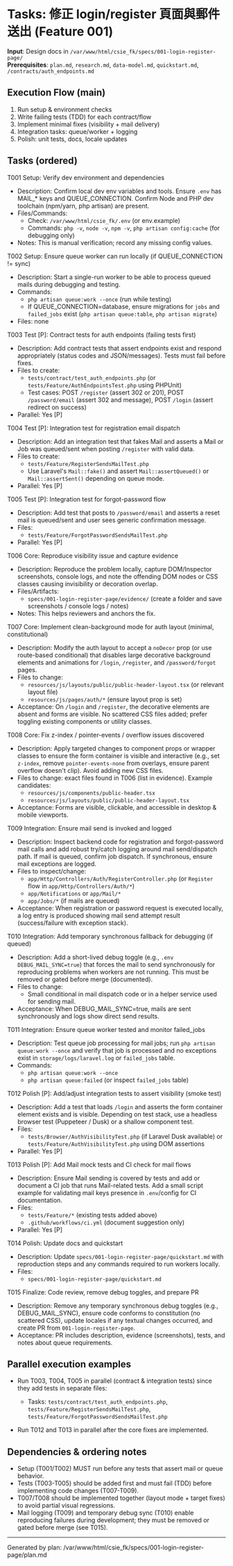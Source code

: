 # Tasks: 修正 login/register 頁面與郵件送出 (Feature 001)

**Input**: Design docs in `/var/www/html/csie_fk/specs/001-login-register-page/`  
**Prerequisites**: `plan.md`, `research.md`, `data-model.md`, `quickstart.md`, `/contracts/auth_endpoints.md`

## Execution Flow (main)
1. Run setup & environment checks
2. Write failing tests (TDD) for each contract/flow
3. Implement minimal fixes (visibility + mail delivery)
4. Integration tasks: queue/worker + logging
5. Polish: unit tests, docs, locale updates

## Tasks (ordered)

T001 Setup: Verify dev environment and dependencies
- Description: Confirm local dev env variables and tools. Ensure `.env` has MAIL_* keys and QUEUE_CONNECTION. Confirm Node and PHP dev toolchain (npm/yarn, php artisan) are present.
- Files/Commands:
  - Check: `/var/www/html/csie_fk/.env` (or env.example)
  - Commands: `php -v`, `node -v`, `npm -v`, `php artisan config:cache` (for debugging only)
- Notes: This is manual verification; record any missing config values.

T002 Setup: Ensure queue worker can run locally (if QUEUE_CONNECTION != sync)
- Description: Start a single-run worker to be able to process queued mails during debugging and testing.
- Commands:
  - `php artisan queue:work --once` (run while testing)
  - If QUEUE_CONNECTION=database, ensure migrations for `jobs` and `failed_jobs` exist (`php artisan queue:table`, `php artisan migrate`)
- Files: none

T003 Test [P]: Contract tests for auth endpoints (failing tests first)
- Description: Add contract tests that assert endpoints exist and respond appropriately (status codes and JSON/messages). Tests must fail before fixes.
- Files to create:
  - `tests/contract/test_auth_endpoints.php` (or `tests/Feature/AuthEndpointsTest.php` using PHPUnit)
  - Test cases: POST `/register` (assert 302 or 201), POST `/password/email` (assert 302 and message), POST `/login` (assert redirect on success)
- Parallel: Yes [P]

T004 Test [P]: Integration test for registration email dispatch
- Description: Add an integration test that fakes Mail and asserts a Mail or Job was queued/sent when posting `/register` with valid data.
- Files to create:
  - `tests/Feature/RegisterSendsMailTest.php`
  - Use Laravel's `Mail::fake()` and assert `Mail::assertQueued()` or `Mail::assertSent()` depending on queue mode.
- Parallel: Yes [P]

T005 Test [P]: Integration test for forgot-password flow
- Description: Add test that posts to `/password/email` and asserts a reset mail is queued/sent and user sees generic confirmation message.
- Files:
  - `tests/Feature/ForgotPasswordSendsMailTest.php`
- Parallel: Yes [P]

T006 Core: Reproduce visibility issue and capture evidence
- Description: Reproduce the problem locally, capture DOM/Inspector screenshots, console logs, and note the offending DOM nodes or CSS classes causing invisibility or decoration overlap.
- Files/Artifacts:
  - `specs/001-login-register-page/evidence/` (create a folder and save screenshots / console logs / notes)
- Notes: This helps reviewers and anchors the fix.

T007 Core: Implement clean-background mode for auth layout (minimal, constitutional)
- Description: Modify the auth layout to accept a `noDecor` prop (or use route-based conditional) that disables large decorative background elements and animations for `/login`, `/register`, and `/password/forgot` pages.
- Files to change:
  - `resources/js/layouts/public/public-header-layout.tsx` (or relevant layout file)
  - `resources/js/pages/auth/*` (ensure layout prop is set)
- Acceptance: On `/login` and `/register`, the decorative elements are absent and forms are visible. No scattered CSS files added; prefer toggling existing components or utility classes.

T008 Core: Fix z-index / pointer-events / overflow issues discovered
- Description: Apply targeted changes to component props or wrapper classes to ensure the form container is visible and interactive (e.g., set `z-index`, remove `pointer-events-none` from overlays, ensure parent overflow doesn't clip). Avoid adding new CSS files.
- Files to change: exact files found in T006 (list in evidence). Example candidates:
  - `resources/js/components/public-header.tsx`
  - `resources/js/layouts/public/public-header-layout.tsx`
- Acceptance: Forms are visible, clickable, and accessible in desktop & mobile viewports.

T009 Integration: Ensure mail send is invoked and logged
- Description: Inspect backend code for registration and forgot-password mail calls and add robust try/catch logging around mail send/dispatch path. If mail is queued, confirm job dispatch. If synchronous, ensure mail exceptions are logged.
- Files to inspect/change:
  - `app/Http/Controllers/Auth/RegisterController.php` (or `Register` flow in `app/Http/Controllers/Auth/*`)
  - `app/Notifications` or `app/Mail/*`
  - `app/Jobs/*` (if mails are queued)
- Acceptance: When registration or password request is executed locally, a log entry is produced showing mail send attempt result (success/failure with exception stack).

T010 Integration: Add temporary synchronous fallback for debugging (if queued)
- Description: Add a short-lived debug toggle (e.g., `.env DEBUG_MAIL_SYNC=true`) that forces the mail to send synchronously for reproducing problems when workers are not running. This must be removed or gated before merge (documented).
- Files to change:
  - Small conditional in mail dispatch code or in a helper service used for sending mail.
- Acceptance: When DEBUG_MAIL_SYNC=true, mails are sent synchronously and logs show direct send results.

T011 Integration: Ensure queue worker tested and monitor failed_jobs
- Description: Test queue job processing for mail jobs; run `php artisan queue:work --once` and verify that job is processed and no exceptions exist in `storage/logs/laravel.log` or `failed_jobs` table.
- Commands:
  - `php artisan queue:work --once`
  - `php artisan queue:failed` (or inspect `failed_jobs` table)

T012 Polish [P]: Add/adjust integration tests to assert visibility (smoke test)
- Description: Add a test that loads `/login` and asserts the form container element exists and is visible. Depending on test stack, use a headless browser test (Puppeteer / Dusk) or a shallow component test.
- Files:
  - `tests/Browser/AuthVisibilityTest.php` (if Laravel Dusk available) or `tests/Feature/AuthVisibilityTest.php` using DOM assertions
- Parallel: Yes [P]

T013 Polish [P]: Add Mail mock tests and CI check for mail flows
- Description: Ensure Mail sending is covered by tests and add or document a CI job that runs Mail-related tests. Add a small script example for validating mail keys presence in `.env`/config for CI documentation.
- Files:
  - `tests/Feature/*` (existing tests added above)
  - `.github/workflows/ci.yml` (document suggestion only)
- Parallel: Yes [P]

T014 Polish: Update docs and quickstart
- Description: Update `specs/001-login-register-page/quickstart.md` with reproduction steps and any commands required to run workers locally.
- Files:
  - `specs/001-login-register-page/quickstart.md`

T015 Finalize: Code review, remove debug toggles, and prepare PR
- Description: Remove any temporary synchronous debug toggles (e.g., DEBUG_MAIL_SYNC), ensure code conforms to constitution (no scattered CSS), update locales if any textual changes occurred, and create PR from `001-login-register-page`.
- Acceptance: PR includes description, evidence (screenshots), tests, and notes about queue requirements.

## Parallel execution examples
- Run T003, T004, T005 in parallel (contract & integration tests) since they add tests in separate files:  
  - Tasks: `tests/contract/test_auth_endpoints.php`, `tests/Feature/RegisterSendsMailTest.php`, `tests/Feature/ForgotPasswordSendsMailTest.php`  

- Run T012 and T013 in parallel after the core fixes are implemented.

## Dependencies & ordering notes
- Setup (T001/T002) MUST run before any tests that assert mail or queue behavior.
- Tests (T003-T005) should be added first and must fail (TDD) before implementing code changes (T007-T009).
- T007/T008 should be implemented together (layout mode + target fixes) to avoid partial visual regressions.
- Mail logging (T009) and temporary debug sync (T010) enable reproducing failures during development; they must be removed or gated before merge (see T015).

---

Generated by plan: /var/www/html/csie_fk/specs/001-login-register-page/plan.md

